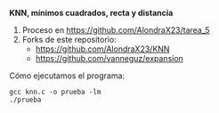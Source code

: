**KNN, mínimos cuadrados, recta y distancia**

1. Proceso en https://github.com/AlondraX23/tarea_5
2. Forks de este repositorio:
   - https://github.com/AlondraX23/KNN 
   - https://github.com/vanneguz/expansion

Cómo ejecutamos el programa:
```
gcc knn.c -o prueba -lm
./prueba
```

